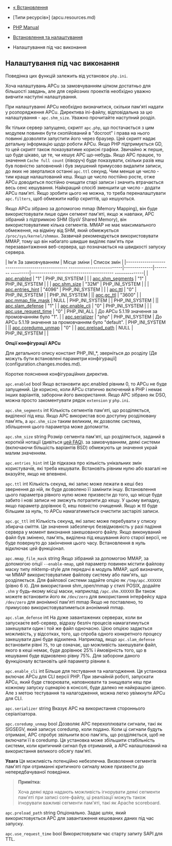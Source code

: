 - [« Встановлення](apcu.installation.md)
- [Типи ресурсів»] (apcu.resources.md)

- [PHP Manual](index.md)
- [Встановлення та налаштування](apcu.setup.md)
- Налаштування під час виконання

## Налаштування під час виконання

Поведінка цих функцій залежить від установок `php.ini`.

Хоча налаштувань APCu за замовчуванням цілком достатньо для більшості завдань,
але для серйозних проектів необхідно уважно вивчити наступні
налаштування.

При налаштуванні APCu необхідно визначитися, скільки пам'яті надати
у розпорядження APCu. Директива ini-файлу, відповідальна за цю
налаштування - `apc.shm_size`. Уважно прочитайте наступний розділ.

Як тільки сервер запущено, скрипт `apc.php`, що постачається з цим
модулем повинен бути скопійований в "docroot" і права на нього повинні
дозволяти запустити його через браузер. Цей скрипт надає
детальну інформацію щодо роботи APCu. Якщо PHP підтримується GD, то
цей скрипт також показуватиме корисні графіки. Звичайно ж перше,
що буде цікаво, це те, чи кешує APC що-небудь. Якщо APC
працює, то значення `Cache full count` (ліворуч) буде показувати,
скільки разів кеш був повністю заповнений і був змушений примусово
видалити записи, до яких не зверталися останні `apc.ttl` секунд. Чим
менше це число - тим краще налаштований кеш. Якщо це число
постійно росте, отже APCu доводиться постійно очищати старі записи
і значить втрачається весь сенс кешування. Найкращий спосіб зменшити
це число - додати APCu пам'яті. Якщо зробити цього не можна, то треба
переналаштувати `apc.filters`, щоб обмежити набір скриптів, що кешуються.

Якщо APCu зібрано за допомогою mmap (Memory Mapping), він буде
використовувати лише один сегмент пам'яті, якщо ж навпаки, APC зібраний з
підтримкою SHM (SysV Shared Memory), він використовуватиме кілька
сегментів. MMAP не має максимального обмеження, на відміну від SHM,
який обмежується `/proc/sys/kernel/shmmax`. Зазвичай рекомендується
використовувати MMAP, тому що він набагато швидше виділяє пам'ять при
перезавантаження веб-сервера, що позначається на швидкості запуску сервера.

| Ім'я За замовчуванням | Місце зміни | Список змін |
|------------------------------------------------- --------------------------|--------------|-------- ---------|---------------------------------------- --------------|
| [apc.enabled](apcu.configuration.md#ini.apcu.enabled) | "1" | PHP_INI_SYSTEM | |
| [apc.shm_segments](apcu.configuration.md#ini.apcu.shm-segments) | "1" | PHP_INI_SYSTEM | |
| [apc.shm_size](apcu.configuration.md#ini.apcu.shm-size) | "32M" | PHP_INI_SYSTEM | |
| [apc.entries_hint](apcu.configuration.md#ini.apcu.entries-hint) | "4096" | PHP_INI_SYSTEM | |
| [apc.ttl](apcu.configuration.md#ini.apcu.ttl) | "0" | PHP_INI_SYSTEM | |
PHP_INI_SYSTEM | || [apc.gc_ttl](apcu.configuration.md#ini.apcu.gc-ttl) | "3600" | 
| [apc.mmap_file_mask](apcu.configuration.md#ini.apcu.mmap-file-mask) | NULL | PHP_INI_SYSTEM | |
PHP_INI_SYSTEM | || [apc.slam_defense](apcu.configuration.md#ini.apcu.slam-defense) | "1" | 
| [apc.enable_cli](apcu.configuration.md#ini.apcu.enable-cli) | "0" | PHP_INI_SYSTEM | |
| [apc.use_request_time](apcu.configuration.md#ini.apcu.use-request-time) | "0" | PHP_INI_ALL | До APCu 5.1.19 значення за промовчанням було "1". |
| [apc.serializer](apcu.configuration.md#ini.apcu.serializer) | "php" | PHP_INI_SYSTEM | До APCu 5.1.19 значення за промовчанням було "default". |
PHP_INI_SYSTEM | || [apc.coredump_unmap](apcu.configuration.md#ini.apcu.coredump-unmap) | "0" | 
| [apc.preload_path](apcu.configuration.md#ini.apcu.preload-path) | NULL | PHP_INI_SYSTEM | |

**Опції конфігурації APCu**

Для детального опису констант PHP_INI\_\*, зверніться до розділу [Де
можуть бути встановлені параметри
конфігурації] (configuration.changes.modes.md).

Коротке пояснення конфігураційних директив.

`apc.enabled` bool
Якщо встановити apc.enabled рівним 0, то APCu не буде запущений. Це
корисно, коли APCu статично включений в PHP і немає інших варіантів,
заборони його використання. Якщо APC зібрано як DSO, можна просто
закоментувати рядок `extension` у `php.ini`.

`apc.shm_segments` int
Кількість сегментів пам'яті, що розділяється, виділеної під кеш. Якщо APC
використав всю доступну розділювану пам'ять, а `apc.shm_size` таким
великим, як дозволяє система, збільшення цього параметра може допомогти.

`apc.shm_size` string
Розмір сегмента пам'яті, що розділяється, заданий в короткій нотації
(дивіться [цей FAQ](faq.using.md#faq.using.shorthandbytes)). за
замовчуванням, деякі системи (включаючи більшість варіантів BSD)
обмежують це значення украй малим значенням.

`apc.entries_hint` int
Це підказка про кількість унікальних змін користувачів,
які треба кешувати. Встановіть рівним нулю або взагалі не
вказуйте, якщо не впевнені.

`apc.ttl` int
Кількість секунд, які запис може лежати в кеші без звернення до
ній, як буде дозволено її замінити іншу. Встановлення цього
параметра рівного нулю може призвести до того, що місце буде забито
і нові записи не зможуть потрапити до кешу. У цьому випадку, якщо параметр
дорівнює 0, кеш повністю очищений. Якщо ж ttl буде більшим за нуль, то
APCu намагатиметься очистити застарілі записи.

`apc.gc_ttl` int
Кількість секунд, які запис може перебувати у списку збирача
сміття. Це значення забезпечує безвідмовність у разі падіння сервера
у момент виконання закешованого файлу. Якщо виконуваний файл був
змінено, пам'ять, виділена під кешування його старої версії, не буде
повернуто до закінчення цього часу. Встановлення в нуль відключає цей
функціонал.

`apc.mmap_file_mask` string
Якщо зібраний за допомогою MMAP, за допомогою опції `--enable-mmap`, цей
параметр повинен містити файлову маску типу mktemp-style для передачі
в модуль MMAP, щоб визначити, чи MMAP використовуватиме файлову
систему або пам'ять, що розділяється. Для файлової системи задайте опцію як
`/tmp/apc.XXXXXX` (рівно 6 `X`). Для використання shm_open/mmap у стилі
POSIX, додайте `.shm` у будь-якому місці маски, наприклад `/apc.shm.XXXXXX`
Ви також можете встановити його як `/dev/zero` для використання
інтерфейсу ядра `/dev/zero` для анонімної пам'яті mmap Якщо не поставлено,
то примусово використовуватиметься анонімний mmap.

`apc.slam_defense` int
На дуже завантажених серверах, коли ви запускаєте веб-сервер, відразу
безліч процесів намагатимуться закешувати один і той же файл
одночасно. Цією опцією задається можливість, у відсотках, того, що
спроба одного конкретного процесу закешувати дані буде відхилена.
Наприклад, якщо `apc.slam_defense` встановити рівні `75`, то це
означає, що можливість закешувати файл, якого в кеші немає, буде
дорівнює 25% і ймовірність того, що в кешуванні буде відмовлено рівну
75%. Для заборони даного функціоналу встановіть цей параметр рівним
`0`.

`apc.enable_cli` int
Більше для тестування та налагодження. Ця установка включає APCu для CLI
версії PHP. При звичайній роботі, запускати APCu, який буде створювати,
наповнювати та знищувати кеш при кожному запуску сценарію в консолі, буде
далеко не найкращою ідеєю. Але з метою тестування та налагодження, можна легко
увімкнути APCu для CLI.

`apc.serializer` string
Вказує APC на використання стороннього серіалізатора.

`apc.coredump_unmap` bool
Дозволяє APC перехоплювати сигнали, такі як SIGSEGV, який
записує coredump, коли подано. Коли ці сигнали будуть отримані, APC
спробує звільнити всю пам'ять, що розділяється, щоб не включати її в
coredump. Ця установка може збільшити стабільність системи, коли
критичний сигнал був отриманий, а APC налаштований на використання
великого обсягу пам'яті.

**Увага**
Ця можливість потенційно небезпечна. Визволення сегментів
пам'яті при отриманні критичного сигналу може призвести до
непередбачуваної поведінки.

> **Примітка**:
>
> Хоча деякі ядра надають можливість ігнорувати деякі
> сегменти пам'яті при записі core-файлу, ці реалізації
> можуть також ігнорувати важливі сегменти пам'яті, такі як Apache
> scoreboard.

`apc.preload_path` string
Опціонально. Задає шлях, який використовується APC для завантаження
кешованих даних під час запуску.

`apc.use_request_time` bool
Використовувати час старту запиту SAPI для TTL.
